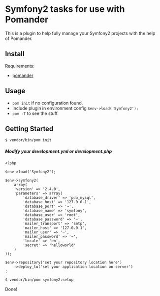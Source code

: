 Symfony2 tasks for use with Pomander
=================================================

This is a plugin to help fully manage your Symfony2 projects
with the help of Pomander.

Install
-------

Requirements:

- [pomander](https://github.com/tamagokun/pomander)

Usage
-----

* `pom init` if no configuration found.
* Include plugin in environment config `$env->load('Symfony2');`
* `pom -T` to see the stuff.

Getting Started
---------------

```bash
$ vendor/bin/pom init
```

##### Modify your development.yml or development.php

```
<?php

$env->load('Symfony2');

$env->symfony2(
    array(
    'version' => '2.4.0',
    'parameters' => array(
        'database_driver' => 'pdo_mysql',
        'database_host' => '127.0.0.1',
        'database_port' => '~',
        'database_name' => 'symfony',
        'database_user' => 'root',
        'database_password' => '~',
        'mailer_transport' => 'smtp',
        'mailer_host' => '127.0.0.1',
        'mailer_user' => '~',
        'mailer_password' => '~',
        'locale' => 'en',
        'secret' => 'helloworld'
    )
));

$env->repository('set your repository location here')
    ->deploy_to('set your application location on server')
;
```

```bash
$ vendor/bin/pom symfony2:setup
```

Done!